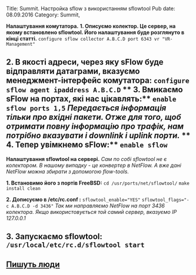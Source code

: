 Title: Summit. Настройка sflow з використанням sflowtool
Pub date: 08.09.2016
Category: Summit, 

**Налаштування комутатора.**
**1. Описуємо колектор. Це сервер, на якому встановлено sflowtool. Його налаштування буде розглянуто в кінці статті.**
`configure sflow collector A.B.C.D port 6343 vr "VR-Management"`

**2. В якості адреси, через яку sFlow буде відправляти датаграми, вказуємо менеджмент-інтерфейс комутатора:**
`configure sflow agent ipaddress A.B.C.D`
**
3. Вмикаємо sFlow на портах, які нас цікавлять:**
`enable sflow ports 1,5`
_Передається інформація тільки про вхідні пакети. Отже для того, щоб отримати повну інформацію про трафік, нам потрібно вказувати і downlink і uplink порти._
**
4. Тепер увімкнемо sFlow:**
`enable sflow`
-----

**Налаштування sflowtool на сервері.**
_Сам по собі sflowtool не є колектором. В нашому випадку - це конвертер в NetFlow. А вже дані NetFlow можна збирати з допомогою flow-tools._

**1. Встановимо його з портів FreeBSD:**
`cd /usr/ports/net/sflowtool/`
`make install clean`

**2. Дописуємо в /etc/rc.conf :**
`sflowtool_enable="YES"`
`sflowtool_flags="-c A.B.C.D -d 3436"`
_Так ми направляємо NetFlow на порт 3436 колектора. Якщо використовується той самий сервер, вказуємо IP 127.0.0.1_

**3. Запускаємо sflowtool:**
`/usr/local/etc/rc.d/sflowtool start`
-----
<a href="http://www.hilik.org.ua/%D0%BD%D0%B0%D1%81%D1%82%D1%80%D0%BE%D0%B9%D0%BA%D0%B0-sflow-%D0%BD%D0%B0-%D0%BA%D0%BE%D0%BC%D0%BC%D1%83%D1%82%D0%B0%D1%82%D0%BE%D1%80%D0%B0%D1%85-extremenetworks-%D0%B8%D1%81%D0%BF%D0%BE%D0%BB%D1%8C/">Пишуть люди</a>
-----